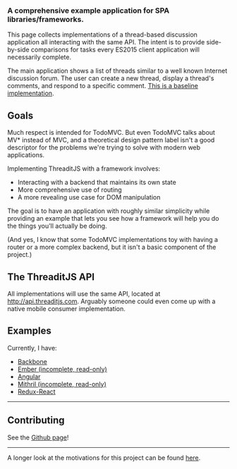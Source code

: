 ### A comprehensive example application for SPA libraries/frameworks.  

This page collects implementations of a thread-based discussion application all interacting with the same API.  The intent is to provide side-by-side comparisons for tasks every ES2015 client application will necessarily complete.  

The main application shows a list of threads similar to a well known Internet discussion forum.  The user can create a new thread, display a thread's comments, and respond to a specific comment.  [This is a baseline implementation](http://backbone.threaditjs.com).

## Goals

Much respect is intended for TodoMVC.  But even TodoMVC talks about MV* instead of MVC, and a theoretical design pattern label isn't a good descriptor for the problems we're trying to solve with modern web applications.  

Implementing ThreaditJS with a framework involves: 

* Interacting with a backend that maintains its own state
* More comprehensive use of routing
* A more revealing use case for DOM manipulation

The goal is to have an application with roughly similar simplicity while providing an example that lets you see how a framework will help you do the things you'll actually be doing.  

(And yes, I know that some TodoMVC implementations toy with having a router or a more complex backend, but it isn't a basic component of the project.)  

## The ThreaditJS API

All implementations will use the same API, located at http://api.threaditjs.com.  Arguably someone could even come up with a native mobile consumer implementation.  

## Examples

Currently, I have:

* [Backbone](http://backbone.threaditjs.com)
* [Ember (incomplete, read-only)](http://ember.threaditjs.com)
* [Angular](http://angular.threaditjs.com)
* [Mithril (incomplete, read-only)](http://mithril.threaditjs.com)
* [Redux-React](http://reduxreact.threaditjs.com)

---

## Contributing

See the [Github page](http://github.com/koglerjs/threaditjs)!

---

A longer look at the motivations for this project can be found [here](https://koglerjs.com/verbiage/threadit).  
